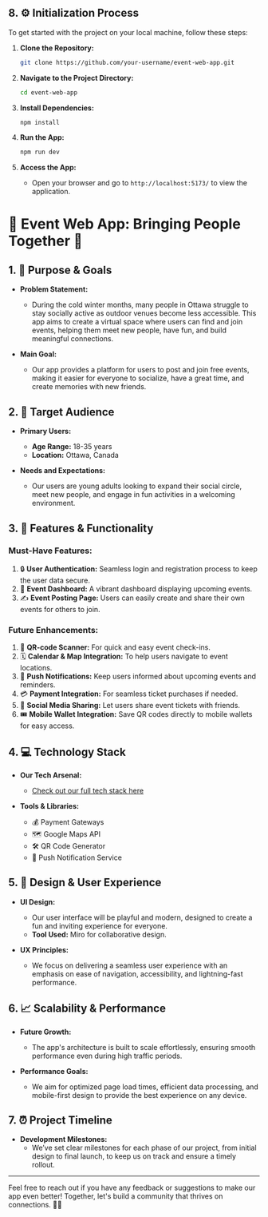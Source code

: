 ## 8. ⚙️ Initialization Process

To get started with the project on your local machine, follow these steps:

1. **Clone the Repository:**

   ```bash
   git clone https://github.com/your-username/event-web-app.git
   ```

2. **Navigate to the Project Directory:**

   ```bash
   cd event-web-app
   ```

3. **Install Dependencies:**

   ```bash
   npm install
   ```

4. **Run the App:**

   ```bash
   npm run dev
   ```

5. **Access the App:**
   - Open your browser and go to `http://localhost:5173/` to view the application.

# 🌟 Event Web App: Bringing People Together 🌟

## 1. 🎯 Purpose & Goals

- **Problem Statement:**

  - During the cold winter months, many people in Ottawa struggle to stay socially active as outdoor venues become less accessible. This app aims to create a virtual space where users can find and join events, helping them meet new people, have fun, and build meaningful connections.

- **Main Goal:**
  - Our app provides a platform for users to post and join free events, making it easier for everyone to socialize, have a great time, and create memories with new friends.

## 2. 👥 Target Audience

- **Primary Users:**

  - **Age Range:** 18-35 years
  - **Location:** Ottawa, Canada

- **Needs and Expectations:**
  - Our users are young adults looking to expand their social circle, meet new people, and engage in fun activities in a welcoming environment.

## 3. 🚀 Features & Functionality

### Must-Have Features:

1. 🔒 **User Authentication:** Seamless login and registration process to keep the user data secure.
2. 📅 **Event Dashboard:** A vibrant dashboard displaying upcoming events.
3. ✍️ **Event Posting Page:** Users can easily create and share their own events for others to join.

### Future Enhancements:

1. 📲 **QR-code Scanner:** For quick and easy event check-ins.
2. 🗓️ **Calendar & Map Integration:** To help users navigate to event locations.
3. 🔔 **Push Notifications:** Keep users informed about upcoming events and reminders.
4. 💳 **Payment Integration:** For seamless ticket purchases if needed.
5. 📢 **Social Media Sharing:** Let users share event tickets with friends.
6. 🎟️ **Mobile Wallet Integration:** Save QR codes directly to mobile wallets for easy access.

## 4. 💻 Technology Stack

- **Our Tech Arsenal:**

  - [Check out our full tech stack here](https://www.notion.so/Tech-stack-4ce93f0801f741df8d2aae255aa62776?pvs=21)

- **Tools & Libraries:**
  - 💰 Payment Gateways
  - 🗺️ Google Maps API
  - 🛠️ QR Code Generator
  - 📲 Push Notification Service

## 5. 🎨 Design & User Experience

- **UI Design:**

  - Our user interface will be playful and modern, designed to create a fun and inviting experience for everyone.
  - **Tool Used:** Miro for collaborative design.

- **UX Principles:**
  - We focus on delivering a seamless user experience with an emphasis on ease of navigation, accessibility, and lightning-fast performance.

## 6. 📈 Scalability & Performance

- **Future Growth:**

  - The app's architecture is built to scale effortlessly, ensuring smooth performance even during high traffic periods.

- **Performance Goals:**
  - We aim for optimized page load times, efficient data processing, and mobile-first design to provide the best experience on any device.

## 7. ⏰ Project Timeline

- **Development Milestones:**
  - We’ve set clear milestones for each phase of our project, from initial design to final launch, to keep us on track and ensure a timely rollout.

---

Feel free to reach out if you have any feedback or suggestions to make our app even better! Together, let's build a community that thrives on connections. 💬✨
